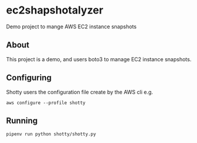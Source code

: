 # ec2shapshotalyzer

Demo project to mange AWS EC2  instance snapshots

## About

This project is a demo, and users boto3 to manage EC2 instance snapshots.

## Configuring

Shotty users the configuration file create by the AWS cli e.g.

`aws configure --profile shotty`

## Running

`pipenv run python shotty/shotty.py`
